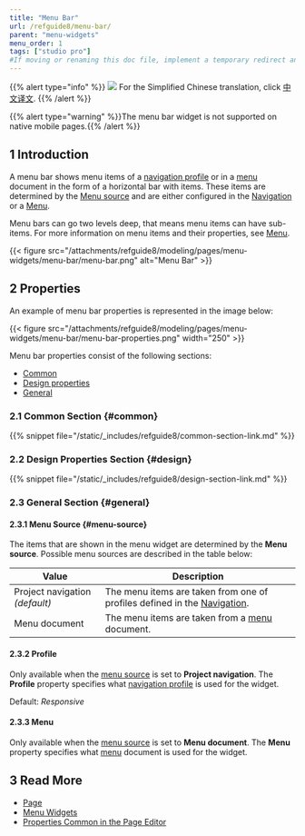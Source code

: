 ```yaml
---
title: "Menu Bar"
url: /refguide8/menu-bar/
parent: "menu-widgets"
menu_order: 1
tags: ["studio pro"]
#If moving or renaming this doc file, implement a temporary redirect and let the respective team know they should update the URL in the product. See Mapping to Products for more details.
---
```


{{% alert type="info" %}}
<img src="attachments/chinese-translation/china.png" style="display: inline-block; margin: 0" /> For the Simplified Chinese translation, click [中文译文](https://cdn.mendix.tencent-cloud.com/documentation/refguide8/menu-bar.pdf).
{{% /alert %}}

{{% alert type="warning" %}}The menu bar widget is not supported on native mobile pages.{{% /alert %}}

## 1 Introduction

A menu bar shows menu items of a [navigation profile](/refguide8/navigation/#profiles) or in a [menu](/refguide8/menu/) document in the form of a horizontal bar with items. These items are determined by the [Menu source](#menu-source) and are either configured in the [Navigation](/refguide8/navigation/) or a [Menu](/refguide8/menu/).

Menu bars can go two levels deep, that means menu items can have sub-items. For more information on menu items and their properties, see [Menu](/refguide8/menu/).

{{< figure src="/attachments/refguide8/modeling/pages/menu-widgets/menu-bar/menu-bar.png" alt="Menu Bar" >}}

## 2 Properties

An example of menu bar properties is represented in the image below:

{{< figure src="/attachments/refguide8/modeling/pages/menu-widgets/menu-bar/menu-bar-properties.png"   width="250"  >}}

Menu bar properties consist of the following sections:

* [Common](#common)
* [Design properties](#design)
* [General](#general)

### 2.1 Common Section {#common}

{{% snippet file="/static/_includes/refguide8/common-section-link.md" %}}

### 2.2 Design Properties Section {#design}

{{% snippet file="/static/_includes/refguide8/design-section-link.md" %}}

### 2.3 General Section {#general}

#### 2.3.1 Menu Source {#menu-source}

The items that are shown in the menu widget are determined by the **Menu source**. Possible menu sources are described in the table below:

| Value              | Description                                                  |
| ------------------ | ------------------------------------------------------------ |
| Project navigation  *(default)* | The menu items are taken from one of profiles defined in the [Navigation](/refguide8/navigation/#profiles). |
| Menu document      | The menu items are taken from a [menu](/refguide8/menu/) document.       |

#### 2.3.2 Profile 

Only available when the [menu source](#menu-source) is set to **Project navigation**. The **Profile** property specifies what [navigation profile](/refguide8/navigation/#profiles) is used for the widget. 

Default: *Responsive*

#### 2.3.3 Menu 

Only available when the [menu source](#menu-source) is set to **Menu document**. The **Menu** property specifies what [menu](/refguide8/menu/) document is used for the widget.

## 3 Read More

* [Page](/refguide8/page/)
* [Menu Widgets](/refguide8/menu-widgets/)
* [Properties Common in the Page Editor](/refguide8/common-widget-properties/)
